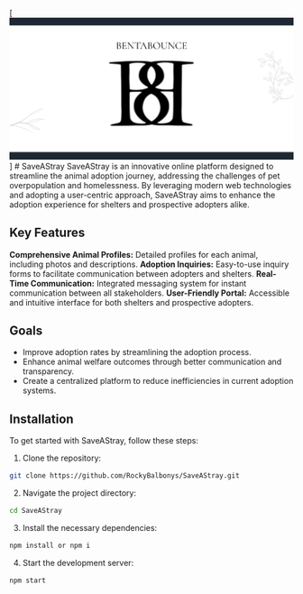 [![BentaBounce Banner](https://github.com/egoRockU/BentaBounce-Frontend/blob/master/screenshots/banner.png?raw=true)]
﻿# SaveAStray
SaveAStray is an innovative online platform designed to streamline the animal adoption journey, addressing the challenges of pet overpopulation and homelessness. By leveraging modern web technologies and adopting a user-centric approach, SaveAStray aims to enhance the adoption experience for shelters and prospective adopters alike.

## Key Features
**Comprehensive Animal Profiles:** Detailed profiles for each animal, including photos and descriptions.
**Adoption Inquiries:** Easy-to-use inquiry forms to facilitate communication between adopters and shelters.
**Real-Time Communication:** Integrated messaging system for instant communication between all stakeholders.
**User-Friendly Portal:** Accessible and intuitive interface for both shelters and prospective adopters.

## Goals
- Improve adoption rates by streamlining the adoption process.
- Enhance animal welfare outcomes through better communication and transparency.
- Create a centralized platform to reduce inefficiencies in current adoption systems.

## Installation
To get started with SaveAStray, follow these steps:

1. Clone the repository:
``` bash
git clone https://github.com/RockyBalbonys/SaveAStray.git
```

2. Navigate the project directory:
``` bash
cd SaveAStray
```

3. Install the necessary dependencies:
```bash
npm install or npm i
```
4. Start the development server:
```bash
npm start
```
